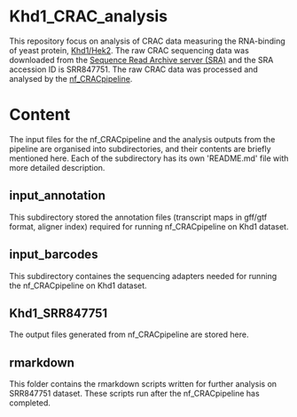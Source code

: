 # Khd1_CRAC_analysis

This repository focus on analysis of CRAC data measuring the RNA-binding of yeast protein, [Khd1/Hek2](https://www.yeastgenome.org/locus/S000000128). The raw CRAC sequencing data was downloaded from the [Sequence Read Archive server (SRA)](https://www.ncbi.nlm.nih.gov/sra) and the SRA accession ID is SRR847751. The raw CRAC data was processed and analysed by the [nf_CRACpipeline](https://github.com/JingQiChong/nf_CRACpipeline).

# Content

The input files for the nf_CRACpipeline and the analysis outputs from the pipeline are organised into subdirectories, and their contents are briefly mentioned here. Each of the subdirectory has its own 'README.md' file with more detailed description.  

## input_annotation

This subdirectory stored the annotation files (transcript maps in gff/gtf format, aligner index) required for running nf_CRACpipeline on Khd1 dataset. 

## input_barcodes

This subdirectory containes the sequencing adapters needed for running the nf_CRACpipeline on Khd1 dataset. 

## Khd1_SRR847751

The output files generated from nf_CRACpipeline are stored here.

## rmarkdown

This folder contains the rmarkdown scripts written for further analysis on SRR847751 dataset. These scripts run after the nf_CRACpipeline has completed. 